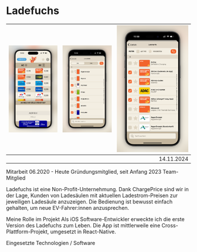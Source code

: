 

# Ladefuchs



|![](assets/ladefuchs-1.png)|![](assets/ladefuchs-2.png)|![](assets/ladefuchs-3.png)|
|:-:|:-:|--:|
|||14.11.2024|

Mitarbeit 06.2020 - Heute
Gründungsmitglied, seit Anfang 2023 Team-Mitglied

Ladefuchs ist eine Non-Profit-Unternehmung. Dank ChargePrice sind wir in der Lage, Kunden von Ladesäulen mit aktuellen Ladestrom-Preisen zur jeweiligen Ladesäule anzuzeigen. Die Bedienung ist bewusst einfach gehalten, um neue EV-Fahrer:innen anzusprechen.

Meine Rolle im Projekt
Als iOS Software-Entwickler erweckte ich die erste Version des Ladefuchs zum Leben. Die App ist mittlerweile eine Cross-Plattform-Projekt, umgesetzt in React-Native.

Eingesetzte Technologien / Software